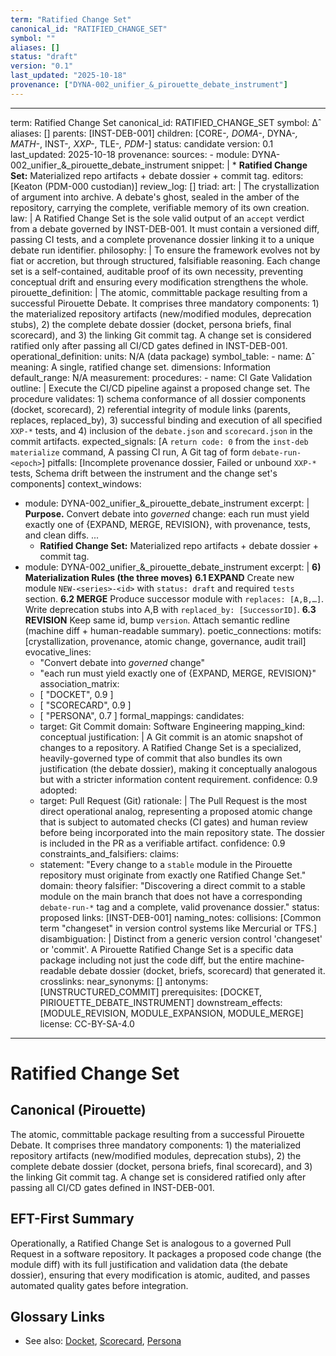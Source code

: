 ```yaml
---
term: "Ratified Change Set"
canonical_id: "RATIFIED_CHANGE_SET"
symbol: ""
aliases: []
status: "draft"
version: "0.1"
last_updated: "2025-10-18"
provenance: ["DYNA-002_unifier_&_pirouette_debate_instrument"]
---
```


---
term: Ratified Change Set
canonical_id: RATIFIED_CHANGE_SET
symbol: Δ̂
aliases: []
parents: [INST-DEB-001]
children: [CORE-*, DOMA-*, DYNA-*, MATH-*, INST-*, XXP-*, TLE-*, PDM-*]
status: candidate
version: 0.1
last_updated: 2025-10-18
provenance:
  sources:
    - module: DYNA-002_unifier_&_pirouette_debate_instrument
      snippet: |
        * **Ratified Change Set:** Materialized repo artifacts + debate dossier + commit tag.
  editors: [Keaton (PDM-000 custodian)]
  review_log: []
triad:
  art: |
    The crystallization of argument into archive. A debate's ghost, sealed in the amber of the repository, carrying the complete, verifiable memory of its own creation.
  law: |
    A Ratified Change Set is the sole valid output of an `accept` verdict from a debate governed by INST-DEB-001. It must contain a versioned diff, passing CI tests, and a complete provenance dossier linking it to a unique debate run identifier.
  philosophy: |
    To ensure the framework evolves not by fiat or accretion, but through structured, falsifiable reasoning. Each change set is a self-contained, auditable proof of its own necessity, preventing conceptual drift and ensuring every modification strengthens the whole.
pirouette_definition: |
  The atomic, committable package resulting from a successful Pirouette Debate. It comprises three mandatory components: 1) the materialized repository artifacts (new/modified modules, deprecation stubs), 2) the complete debate dossier (docket, persona briefs, final scorecard), and 3) the linking Git commit tag. A change set is considered ratified only after passing all CI/CD gates defined in INST-DEB-001.
operational_definition:
  units: N/A (data package)
  symbol_table:
    - name: Δ̂
      meaning: A single, ratified change set.
      dimensions: Information
      default_range: N/A
  measurement:
    procedures:
      - name: CI Gate Validation
        outline: |
          Execute the CI/CD pipeline against a proposed change set. The procedure validates: 1) schema conformance of all dossier components (docket, scorecard), 2) referential integrity of module links (parents, replaces, replaced_by), 3) successful binding and execution of all specified `XXP-*` tests, and 4) inclusion of the `debate.json` and `scorecard.json` in the commit artifacts.
        expected_signals: [A `return code: 0` from the `inst-deb materialize` command, A passing CI run, A Git tag of form `debate-run-<epoch>`]
        pitfalls: [Incomplete provenance dossier, Failed or unbound `XXP-*` tests, Schema drift between the instrument and the change set's components]
context_windows:
  - module: DYNA-002_unifier_&_pirouette_debate_instrument
    excerpt: |
      **Purpose.** Convert debate into *governed* change: each run must yield exactly one of {EXPAND, MERGE, REVISION}, with provenance, tests, and clean diffs.
      ...
      * **Ratified Change Set:** Materialized repo artifacts + debate dossier + commit tag.
  - module: DYNA-002_unifier_&_pirouette_debate_instrument
    excerpt: |
      **6) Materialization Rules (the three moves)**
      **6.1 EXPAND** Create new module `NEW-<series>-<id>` with `status: draft` and required `tests` section.
      **6.2 MERGE** Produce successor module with `replaces: [A,B,…]`. Write deprecation stubs into A,B with `replaced_by: [SuccessorID]`.
      **6.3 REVISION** Keep same id, bump `version`. Attach semantic redline (machine diff + human-readable summary).
poetic_connections:
  motifs: [crystallization, provenance, atomic change, governance, audit trail]
  evocative_lines:
    - "Convert debate into *governed* change"
    - "each run must yield exactly one of {EXPAND, MERGE, REVISION}"
  association_matrix:
    - [ "DOCKET", 0.9 ]
    - [ "SCORECARD", 0.9 ]
    - [ "PERSONA", 0.7 ]
formal_mappings:
  candidates:
    - target: Git Commit
      domain: Software Engineering
      mapping_kind: conceptual
      justification: |
        A Git commit is an atomic snapshot of changes to a repository. A Ratified Change Set is a specialized, heavily-governed type of commit that also bundles its own justification (the debate dossier), making it conceptually analogous but with a stricter information content requirement.
      confidence: 0.9
  adopted:
    - target: Pull Request (Git)
      rationale: |
        The Pull Request is the most direct operational analog, representing a proposed atomic change that is subject to automated checks (CI gates) and human review before being incorporated into the main repository state. The dossier is included in the PR as a verifiable artifact.
      confidence: 0.9
constraints_and_falsifiers:
  claims:
    - statement: "Every change to a `stable` module in the Pirouette repository must originate from exactly one Ratified Change Set."
      domain: theory
      falsifier: "Discovering a direct commit to a stable module on the main branch that does not have a corresponding `debate-run-*` tag and a complete, valid provenance dossier."
      status: proposed
      links: [INST-DEB-001]
naming_notes:
  collisions: [Common term "changeset" in version control systems like Mercurial or TFS.]
  disambiguation: |
    Distinct from a generic version control 'changeset' or 'commit'. A Pirouette Ratified Change Set is a specific data package including not just the code diff, but the entire machine-readable debate dossier (docket, briefs, scorecard) that generated it.
crosslinks:
  near_synonyms: []
  antonyms: [UNSTRUCTURED_COMMIT]
  prerequisites: [DOCKET, PIRIOUETTE_DEBATE_INSTRUMENT]
  downstream_effects: [MODULE_REVISION, MODULE_EXPANSION, MODULE_MERGE]
license: CC-BY-SA-4.0
---

# Ratified Change Set

## Canonical (Pirouette)
The atomic, committable package resulting from a successful Pirouette Debate. It comprises three mandatory components: 1) the materialized repository artifacts (new/modified modules, deprecation stubs), 2) the complete debate dossier (docket, persona briefs, final scorecard), and 3) the linking Git commit tag. A change set is considered ratified only after passing all CI/CD gates defined in INST-DEB-001.

## EFT-First Summary
Operationally, a Ratified Change Set is analogous to a governed Pull Request in a software repository. It packages a proposed code change (the module diff) with its full justification and validation data (the debate dossier), ensuring that every modification is atomic, audited, and passes automated quality gates before integration.

## Glossary Links
- See also: [Docket](<glossary_link_placeholder>), [Scorecard](<glossary_link_placeholder>), [Persona](<glossary_link_placeholder>)